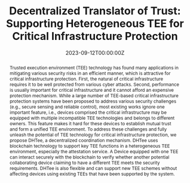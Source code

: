 ---
title: "Decentralized Translator of Trust: Supporting Heterogeneous TEE for Critical Infrastructure Protection"
authors:
- Rabimba Karanjai
- Rowan Collier
- Zhimin Gao
- Lin Chen
- admin
- Taeweon Suh
- Weidong Shi
- Lei Xu

date: "2023-09-12T00:00:00Z"
doi: "10.1145/3594556.3594626"

# Publication type.
# Legend: 0 = Uncategorized; 1 = Conference paper; 2 = Journal article;
# 3 = Preprint / Working Paper; 4 = Report; 5 = Book; 6 = Book section;
# 7 = Thesis; 8 = Patent
publication_types: ["1"]

# Publication name and optional abbreviated publication name.
publication: "*The 5th ACM International Symposium on Blockchain and Secure Critical Infrastructure (BSCI 2023)*"
publication_short: ""

abstract: Trusted execution environment (TEE) technology has found many applications in mitigating various security risks in an efficient manner, which is attractive for critical infrastructure protection. First, the natural of critical infrastructure requires it to be well protected from various cyber attacks. Second, performance is usually important for critical infrastructure and it cannot afford an expensive protection mechanism. While a large number of TEE-based critical infrastructure protection systems have been proposed to address various security challenges (e.g., secure sensing and reliable control), most existing works ignore one important feature, i.e., devices comprised the critical infrastructure may be equipped with multiple incompatible TEE technologies and belongs to different owners. This feature makes it hard for these devices to establish mutual trust and form a unified TEE environment. To address these challenges and fully unleash the potential of TEE technology for critical infrastructure protection, we propose DHTee, a decentralized coordination mechanism. DHTee uses blockchain technology to support key TEE functions in a heterogeneous TEE environment, especially the attestation service. A Device equipped with one TEE can interact securely with the blockchain to verify whether another potential collaborating device claiming to have a different TEE meets the security requirements. DHTee is also flexible and can support new TEE schemes without affecting devices using existing TEEs that have been supported by the system.
---